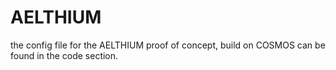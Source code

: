 # AELTHIUM
the config file for the AELTHIUM proof of concept, build on COSMOS can be found in the code section.
